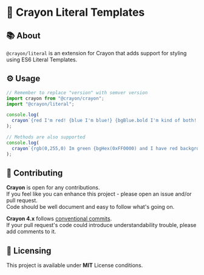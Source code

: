 # 📝 Crayon Literal Templates

## 📚 About

`@crayon/literal` is an extension for Crayon that adds support for styling using ES6 Literal
Templates.

## ⚙️ Usage

```ts
// Remember to replace "version" with semver version
import crayon from "@crayon/crayon";
import "@crayon/literal";

console.log(
  crayon`{red I'm red! {blue I'm blue!} {bgBlue.bold I'm kind of both! But also bold!}}`,
);

// Methods are also supported
console.log(
  crayon`{rgb(0,255,0) Im green {bgHex(0xFF0000) and I have red background}}`,
);
```

## 🤝 Contributing

**Crayon** is open for any contributions.\
If you feel like you can enhance this project - please open an issue and/or pull request.\
Code should be well document and easy to follow what's going on.

**Crayon 4.x** follows [conventional commits](https://www.conventionalcommits.org/en/v1.0.0/).\
If your pull request's code could introduce understandability trouble, please add comments to it.

## 📝 Licensing

This project is available under **MIT** License conditions.
